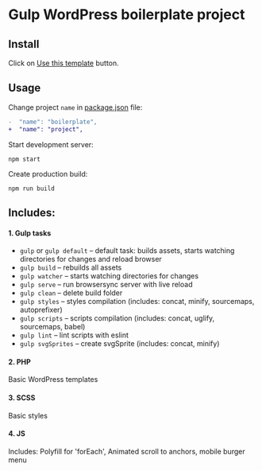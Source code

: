 # Gulp WordPress boilerplate project

## Install

Click on [Use this template](https://github.com/petersonby/gulp-wordpress/generate) button.

## Usage

Change project `name` in [package.json](https://github.com/petersonby/gulp-wordpress/blob/master/package.json) file:
```diff
-  "name": "boilerplate",
+  "name": "project",
```

Start development server:
```
npm start
```
Create production build:
```
npm run build
```

## Includes:
#### 1. Gulp tasks
  * `gulp` or `gulp default` – default task: builds assets, starts watching directories for changes and reload browser
  * `gulp build` – rebuilds all assets
  * `gulp watcher` – starts watching directories for changes
  * `gulp serve` – run browsersync server with live reload
  * `gulp clean` – delete build folder
  * `gulp styles` – styles compilation (includes: concat, minify, sourcemaps, autoprefixer)
  * `gulp scripts` – scripts compilation (includes: concat, uglify, sourcemaps, babel)
  * `gulp lint` – lint scripts with eslint
  * `gulp svgSprites` – create svgSprite (includes: concat, minify)
#### 2. PHP
  Basic WordPress templates
#### 3. SCSS
  Basic styles
#### 4. JS
  Includes: Polyfill for 'forEach', Animated scroll to anchors, mobile burger menu
